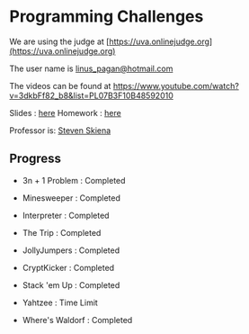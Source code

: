 # Programming Challenges
We are using the judge at [https://uva.onlinejudge.org](https://uva.onlinejudge.org)

The user name is linus_pagan@hotmail.com

The videos can be found at https://www.youtube.com/watch?v=3dkbFf82_b8&list=PL07B3F10B48592010

Slides : [here](https://www3.cs.stonybrook.edu/~skiena/392/audio/)
Homework : [here](https://www3.cs.stonybrook.edu/~skiena/392/hw.txt)

Professor is: [Steven Skiena](https://www3.cs.stonybrook.edu/~skiena/)

## Progress

- 3n + 1 Problem : Completed
- Minesweeper : Completed
- Interpreter : Completed
- The Trip : Completed

- JollyJumpers : Completed
- CryptKicker : Completed
- Stack 'em Up : Completed
- Yahtzee : Time Limit

- Where's Waldorf : Completed


